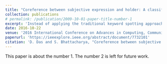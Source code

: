 ```yaml
---
title: "Coreference between subjective expression and holder: A classification perspective"
collection: publications
# permalink: /publication/2009-10-01-paper-title-number-1
excerpt: 'Instead of applying the traditional keyword spotting approach, the presence of coreference between the holders and their subjective expressions often becomes important to identify and classify opinion and sentiment, accurately. In the present task, we have developed a classification system to resolve coreference of subjective expressions with their holders and thus automate the process of text annotations. The dependency parsed features in addition to sentiment words helped in classifying the corefered instances using machine learning framework.'
date: 2016-10-22
venue: '2016 International Conference on Advances in Computing, Communications and Informatics (ICACCI)'
paperurl: 'https://ieeexplore.ieee.org/abstract/document/7732101'
citation: 'D. Das and S. Bhattacharya, "Coreference between subjective expression and holder: A classification perspective," 2016 International Conference on Advances in Computing, Communications and Informatics (ICACCI), 2016, pp. 535-541, doi: 10.1109/ICACCI.2016.7732101.'
---
```

This paper is about the number 1. The number 2 is left for future work.

<!-- [Download paper here](http://academicpages.github.io/files/paper1.pdf)

Recommended citation: Your Name, You. (2009). "Paper Title Number 1." <i>Journal 1</i>. 1(1). -->